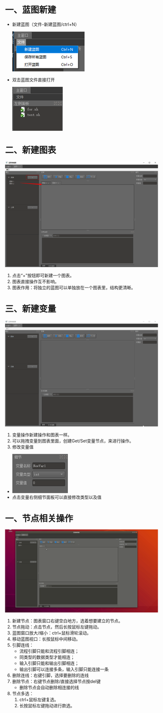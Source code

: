 # 一、蓝图新建
- 新建蓝图（文件-新建蓝图/ctrl+N）

    ![新建蓝图](image/20190221_newblueprint.png)
- 双击蓝图文件直接打开

     ![打开蓝图](image/20190221_openblueprint.png)

# 二、新建图表
![新建图表](image/20190126_graphic.png)
1. 点击“+”按钮即可新建一个图表。
2. 图表直接操作互不影响。
3. 图表作用：将独立的蓝图可以单独放在一个图表里，结构更清晰。

# 三、新建变量
![新建变量](image/20190112_variable.gif)
1. 变量操作新建操作和图表一样。
2. 可以拖拽变量到图表里面，创建Get/Set变量节点，来进行操作。
3. 修改变量值
- ![修改变量值](image/20190126_detail.png)
- 点击变量右侧细节面板可以直接修改类型以及值 

# 一、节点相关操作
![节点相关操作演示](image/20190123_operation.gif)

1. 新建节点：图表窗口右键空白地方，选着想要建立的节点。
2. 节点拖动：点击节点，然后长按鼠标左键拖动。
3. 蓝图窗口放大/缩小：ctrl+鼠标滑轮滚动。
4. 移动蓝图视口：长按鼠标中间移动。
5. 引脚连线：
    - 流程引脚只能和流程引脚相连；
    - 同类型的数据类型才能相连；
    - 输入引脚只能和输出引脚相连；
    - 输出引脚可以连接多条，输入引脚只能连接一条
6. 删除连线：右键引脚，选择要删除的连线
7. 删除节点：右键节点删除/直接选择节点按del键
    - 删除节点会自动删除相连接的线
8. 节点多选：
    1. ctrl+鼠标左键复选。
    2. 长按鼠标左键拖动进行款选。